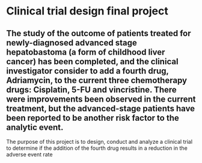 # Clinical trial design final project
## The study of the outcome of patients treated for newly-diagnosed advanced stage hepatobastoma (a form of childhood liver cancer) has been completed, and the clinical investigator consider to add a fourth drug, Adriamycin, to the current three chemotherapy drugs: Cisplatin, 5-FU and vincristine. There were improvements been observed in the current treatment, but the advanced-stage patients have been reported to be another risk factor to the analytic event.
The purpose of this project is to design, conduct and analyze a clinical trial to determine if the addition of the fourth drug results in a reduction in the adverse event rate

